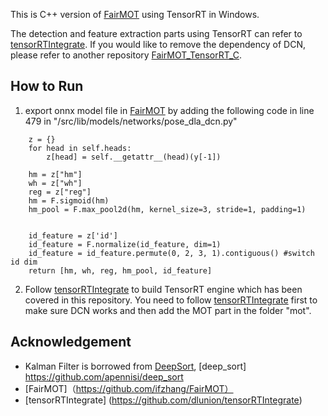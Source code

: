 This is C++ version of [FairMOT](https://github.com/ifzhang/FairMOT) using TensorRT in Windows.

The detection and feature extraction parts using TensorRT can refer to [tensorRTIntegrate](https://github.com/dlunion/tensorRTIntegrate). If you would like to remove the dependency of DCN, please refer to another repository [FairMOT_TensorRT_C](https://github.com/xjsxujingsong/FairMOT_TensorRT_C).


## How to Run
1. export onnx model file in [FairMOT](https://github.com/ifzhang/FairMOT) by adding the following code in line 479 in "/src/lib/models/networks/pose_dla_dcn.py"
```
	z = {}
	for head in self.heads:
		z[head] = self.__getattr__(head)(y[-1])

	hm = z["hm"]
	wh = z["wh"]
	reg = z["reg"]
	hm = F.sigmoid(hm)
	hm_pool = F.max_pool2d(hm, kernel_size=3, stride=1, padding=1)


	id_feature = z['id']
	id_feature = F.normalize(id_feature, dim=1)
	id_feature = id_feature.permute(0, 2, 3, 1).contiguous() #switch id dim
	return [hm, wh, reg, hm_pool, id_feature]
```
2. Follow [tensorRTIntegrate](https://github.com/dlunion/tensorRTIntegrate) to build TensorRT engine which has been covered in this repository. You need to follow [tensorRTIntegrate](https://github.com/dlunion/tensorRTIntegrate) first to make sure DCN works and then add the MOT part in the folder "mot".
## Acknowledgement

- Kalman Filter is borrowed from [DeepSort](https://github.com/bitzy/DeepSort), [deep_sort] https://github.com/apennisi/deep_sort
- [FairMOT]（https://github.com/ifzhang/FairMOT）
- [tensorRTIntegrate] (https://github.com/dlunion/tensorRTIntegrate)